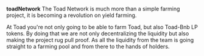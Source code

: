**toadNetwork**
The Toad Network is much more than a simple farming project, it is becoming a revolution on yield farming.

At Toad you're not only going to be able to farm Toad, but also Toad-Bnb LP tokens. By doing that we are not only decentralizing the liquidity but also making the project rug pull proof. As all the liquidity from the team is going straight to a farming pool and from there to the hands of holders.
